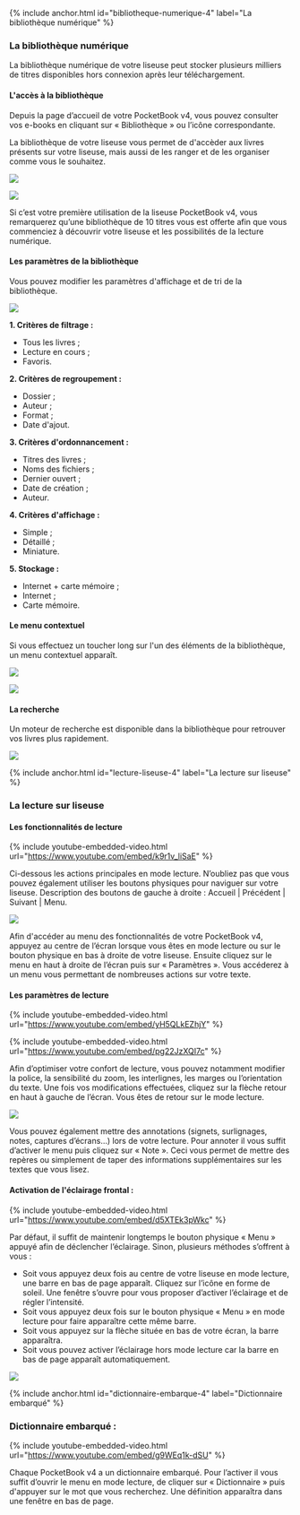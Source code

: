 {% include anchor.html id="bibliotheque-numerique-4" label="La bibliothèque numérique" %}

### La bibliothèque numérique

La bibliothèque numérique de votre liseuse peut stocker plusieurs milliers de titres disponibles hors connexion après leur téléchargement.

#### L'accès à la bibliothèque

Depuis la page d’accueil de votre PocketBook v4, vous pouvez consulter vos e-books en cliquant sur « Bibliothèque » ou l’icône correspondante.

La bibliothèque de votre liseuse vous permet de d'accèder aux livres présents sur votre liseuse, mais aussi de les ranger et de les organiser comme vous le souhaitez.

![](/images/lire-liseuse-Pocketbook-F4-2.jpg)

![](/images/lire-liseuse-Pocketbook-F4-3.jpg)

Si c’est votre première utilisation de la liseuse PocketBook v4, vous remarquerez qu’une bibliothèque de 10 titres vous est offerte afin que vous commenciez à découvrir votre liseuse et les possibilités de la lecture numérique.

#### Les paramètres de la bibliothèque

Vous pouvez modifier les paramètres d'affichage et de tri de la bibliothèque.

![](/images/lire-liseuse-Pocketbook-F4-4.jpg)

**1. Critères de filtrage :**
- Tous les livres ;
- Lecture en cours ;
- Favoris.

**2. Critères de regroupement :**
- Dossier ;
- Auteur ;
- Format ;
- Date d'ajout.

**3. Critères d'ordonnancement :**
- Titres des livres ;
- Noms des fichiers ;
- Dernier ouvert ;
- Date de création ;
- Auteur.

**4. Critères d'affichage :**
- Simple ;
- Détaillé ;
- Miniature.

**5. Stockage :**
- Internet + carte mémoire ;
- Internet ;
- Carte mémoire.

#### Le menu contextuel

Si vous effectuez un toucher long sur l'un des éléments de la bibliothèque, un menu contextuel apparaît.

![](/images/lire-liseuse-Pocketbook-F4-5.jpg)

![](/images/lire-liseuse-Pocketbook-F4-6.jpg)

#### La recherche

Un moteur de recherche est disponible dans la bibliothèque pour retrouver vos livres plus rapidement.

![](/images/lire-liseuse-Pocketbook-F4-7.jpg)

{% include anchor.html id="lecture-liseuse-4" label="La lecture sur liseuse" %}

### La lecture sur liseuse

#### Les fonctionnalités de lecture

{% include youtube-embedded-video.html url="https://www.youtube.com/embed/k9r1v_liSaE" %}

Ci-dessous les actions principales en mode lecture. N’oubliez pas que vous pouvez également utiliser les boutons physiques pour naviguer sur votre liseuse.
Description des boutons de gauche à droite : Accueil | Précédent | Suivant | Menu.

![](/images/lire-liseuse-Pocketbook-F4-8.jpg)

Afin d'accéder au menu des fonctionnalités de votre PocketBook v4, appuyez au centre de l’écran lorsque vous êtes en mode lecture ou sur le bouton physique en bas à droite de votre liseuse. Ensuite cliquez sur le menu en haut à droite de l’écran puis sur « Paramètres ». Vous accéderez à un menu vous permettant de nombreuses actions sur votre texte.

#### Les paramètres de lecture

{% include youtube-embedded-video.html url="https://www.youtube.com/embed/yH5QLkEZhjY" %}

{% include youtube-embedded-video.html url="https://www.youtube.com/embed/pg22JzXQI7c" %}

Afin d’optimiser votre confort de lecture, vous pouvez notamment modifier la police, la sensibilité du zoom, les interlignes, les marges ou l’orientation du texte. Une fois vos modifications effectuées, cliquez sur la flèche retour en haut à gauche de l’écran. Vous êtes de retour sur le mode lecture.

![](/images/lire-liseuse-Pocketbook-F4-9.jpg)

Vous pouvez également mettre des annotations (signets, surlignages, notes, captures d’écrans…) lors de votre lecture. Pour annoter il vous suffit d’activer le menu puis cliquez sur « Note ». Ceci vous permet de mettre des repères ou simplement de taper des informations supplémentaires sur les textes que vous lisez.

#### Activation de l'éclairage frontal :

{% include youtube-embedded-video.html url="https://www.youtube.com/embed/d5XTEk3pWkc" %}

Par défaut, il suffit de maintenir longtemps le bouton physique « Menu » appuyé afin de déclencher l’éclairage. Sinon, plusieurs méthodes s’offrent à vous :

- Soit vous appuyez deux fois au centre de votre liseuse en mode lecture, une barre en bas de page apparaît. Cliquez sur l’icône en forme de soleil. Une fenêtre s’ouvre pour vous proposer d’activer l’éclairage et de régler l’intensité.
- Soit vous appuyez deux fois sur le bouton physique « Menu » en mode lecture pour faire apparaître cette même barre.
- Soit vous appuyez sur la flèche située en bas de votre écran, la barre apparaîtra.
- Soit vous pouvez activer l’éclairage hors mode lecture car la barre en bas de page apparaît automatiquement.

![](/images/lire-liseuse-Pocketbook-F4-10.jpg)

{% include anchor.html id="dictionnaire-embarque-4" label="Dictionnaire embarqué" %}

### Dictionnaire embarqué :

{% include youtube-embedded-video.html url="https://www.youtube.com/embed/g9WEq1k-dSU" %}

Chaque PocketBook v4 a un dictionnaire embarqué. Pour l’activer il vous suffit d’ouvrir le menu en mode lecture, de cliquer sur « Dictionnaire » puis d'appuyer sur le mot que vous recherchez. Une définition apparaîtra dans une fenêtre en bas de page.
